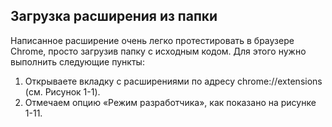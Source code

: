 ## Загрузка расширения из папки

Написанное расширение очень легко протестировать в браузере Chrome, просто загрузив папку с исходным кодом. Для этого нужно выполнить следующие пункты:

1. Открываете вкладку с расширениями по адресу chrome://extensions \(см. Рисунок 1-1\).
2. Отмечаем опцию «Режим разработчика», как показано на рисунке 1-11.



